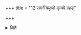 +++
title = "12 सवनीययूष्णो मृत्यवे ग्रहङ्"

+++

<details><summary>थिते</summary>

सवनीययूष्णो मृत्यवे ग्रहं गृह्णाति १२
</details>

